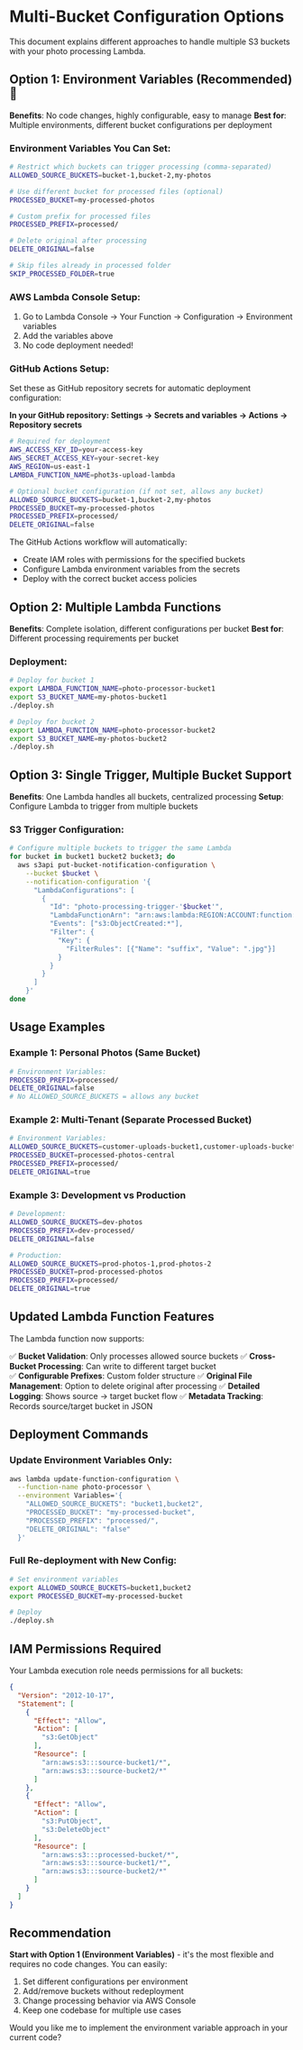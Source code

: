 # Multi-Bucket Configuration Options

This document explains different approaches to handle multiple S3 buckets with your photo processing Lambda.

## Option 1: Environment Variables (Recommended) 🌟

**Benefits**: No code changes, highly configurable, easy to manage
**Best for**: Multiple environments, different bucket configurations per deployment

### Environment Variables You Can Set:

```bash
# Restrict which buckets can trigger processing (comma-separated)
ALLOWED_SOURCE_BUCKETS=bucket-1,bucket-2,my-photos

# Use different bucket for processed files (optional)
PROCESSED_BUCKET=my-processed-photos

# Custom prefix for processed files
PROCESSED_PREFIX=processed/

# Delete original after processing
DELETE_ORIGINAL=false

# Skip files already in processed folder
SKIP_PROCESSED_FOLDER=true
```

### AWS Lambda Console Setup:
1. Go to Lambda Console → Your Function → Configuration → Environment variables
2. Add the variables above
3. No code deployment needed!

### GitHub Actions Setup:
Set these as GitHub repository secrets for automatic deployment configuration:

**In your GitHub repository: Settings → Secrets and variables → Actions → Repository secrets**

```bash
# Required for deployment
AWS_ACCESS_KEY_ID=your-access-key
AWS_SECRET_ACCESS_KEY=your-secret-key
AWS_REGION=us-east-1
LAMBDA_FUNCTION_NAME=phot3s-upload-lambda

# Optional bucket configuration (if not set, allows any bucket)
ALLOWED_SOURCE_BUCKETS=bucket-1,bucket-2,my-photos
PROCESSED_BUCKET=my-processed-photos
PROCESSED_PREFIX=processed/
DELETE_ORIGINAL=false
```

The GitHub Actions workflow will automatically:
- Create IAM roles with permissions for the specified buckets
- Configure Lambda environment variables from the secrets
- Deploy with the correct bucket access policies

## Option 2: Multiple Lambda Functions

**Benefits**: Complete isolation, different configurations per bucket
**Best for**: Different processing requirements per bucket

### Deployment:
```bash
# Deploy for bucket 1
export LAMBDA_FUNCTION_NAME=photo-processor-bucket1
export S3_BUCKET_NAME=my-photos-bucket1
./deploy.sh

# Deploy for bucket 2  
export LAMBDA_FUNCTION_NAME=photo-processor-bucket2
export S3_BUCKET_NAME=my-photos-bucket2
./deploy.sh
```

## Option 3: Single Trigger, Multiple Bucket Support

**Benefits**: One Lambda handles all buckets, centralized processing
**Setup**: Configure Lambda to trigger from multiple buckets

### S3 Trigger Configuration:
```bash
# Configure multiple buckets to trigger the same Lambda
for bucket in bucket1 bucket2 bucket3; do
  aws s3api put-bucket-notification-configuration \
    --bucket $bucket \
    --notification-configuration '{
      "LambdaConfigurations": [
        {
          "Id": "photo-processing-trigger-'$bucket'",
          "LambdaFunctionArn": "arn:aws:lambda:REGION:ACCOUNT:function:photo-processor",
          "Events": ["s3:ObjectCreated:*"],
          "Filter": {
            "Key": {
              "FilterRules": [{"Name": "suffix", "Value": ".jpg"}]
            }
          }
        }
      ]
    }'
done
```

## Usage Examples

### Example 1: Personal Photos (Same Bucket)
```bash
# Environment Variables:
PROCESSED_PREFIX=processed/
DELETE_ORIGINAL=false
# No ALLOWED_SOURCE_BUCKETS = allows any bucket
```

### Example 2: Multi-Tenant (Separate Processed Bucket)
```bash
# Environment Variables:
ALLOWED_SOURCE_BUCKETS=customer-uploads-bucket1,customer-uploads-bucket2
PROCESSED_BUCKET=processed-photos-central
PROCESSED_PREFIX=processed/
DELETE_ORIGINAL=true
```

### Example 3: Development vs Production
```bash
# Development:
ALLOWED_SOURCE_BUCKETS=dev-photos
PROCESSED_PREFIX=dev-processed/
DELETE_ORIGINAL=false

# Production:
ALLOWED_SOURCE_BUCKETS=prod-photos-1,prod-photos-2
PROCESSED_BUCKET=prod-processed-photos
PROCESSED_PREFIX=processed/
DELETE_ORIGINAL=true
```

## Updated Lambda Function Features

The Lambda function now supports:

✅ **Bucket Validation**: Only processes allowed source buckets
✅ **Cross-Bucket Processing**: Can write to different target bucket  
✅ **Configurable Prefixes**: Custom folder structure
✅ **Original File Management**: Option to delete original after processing
✅ **Detailed Logging**: Shows source → target bucket flow
✅ **Metadata Tracking**: Records source/target bucket in JSON

## Deployment Commands

### Update Environment Variables Only:
```bash
aws lambda update-function-configuration \
  --function-name photo-processor \
  --environment Variables='{
    "ALLOWED_SOURCE_BUCKETS": "bucket1,bucket2",
    "PROCESSED_BUCKET": "my-processed-bucket",
    "PROCESSED_PREFIX": "processed/",
    "DELETE_ORIGINAL": "false"
  }'
```

### Full Re-deployment with New Config:
```bash
# Set environment variables
export ALLOWED_SOURCE_BUCKETS=bucket1,bucket2
export PROCESSED_BUCKET=my-processed-bucket

# Deploy
./deploy.sh
```

## IAM Permissions Required

Your Lambda execution role needs permissions for all buckets:

```json
{
  "Version": "2012-10-17",
  "Statement": [
    {
      "Effect": "Allow",
      "Action": [
        "s3:GetObject"
      ],
      "Resource": [
        "arn:aws:s3:::source-bucket1/*",
        "arn:aws:s3:::source-bucket2/*"
      ]
    },
    {
      "Effect": "Allow", 
      "Action": [
        "s3:PutObject",
        "s3:DeleteObject"
      ],
      "Resource": [
        "arn:aws:s3:::processed-bucket/*",
        "arn:aws:s3:::source-bucket1/*",
        "arn:aws:s3:::source-bucket2/*"
      ]
    }
  ]
}
```

## Recommendation

**Start with Option 1 (Environment Variables)** - it's the most flexible and requires no code changes. You can easily:

1. Set different configurations per environment
2. Add/remove buckets without redeployment  
3. Change processing behavior via AWS Console
4. Keep one codebase for multiple use cases

Would you like me to implement the environment variable approach in your current code?